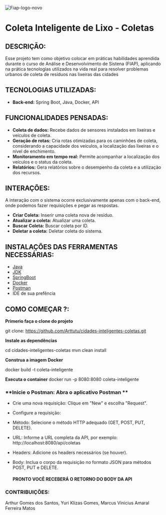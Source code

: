 ![Fiap-logo-novo](https://github.com/user-attachments/assets/5cb57ae5-d452-413d-8f68-10bd93c12a50)
# Coleta Inteligente de Lixo - Coletas

## **DESCRIÇÃO:**

Esse projeto tem como objetivo colocar em práticas habilidades aprendida durante o curso de Análise e Desenvolvimento de Sistena (FIAP), aplicando na prática  tecnologias utilizados na vida real para resolver problemas urbanos de coleta de resíduos nas lixeiras das cidades

## **TECNOLOGIAS UTILIZADAS:**

* **Back-end:** Spring Boot, Java, Docker, API

## **FUNCIONALIDADES PENSADAS:**

* **Coleta de dados:** Recebe dados de sensores instalados em lixeiras e veículos de coleta.
* **Geração de rotas:** Cria rotas otimizadas para os caminhões de coleta, considerando a capacidade dos veículos, a localização das lixeiras e o nível de enchimento.
* **Monitoramento em tempo real:** Permite acompanhar a localização dos veículos e o status da coleta.
* **Relatórios:** Gera relatórios sobre o desempenho da coleta e a utilização dos recursos.

## **INTERAÇÕES:**

A interação com o sistema ocorre exclusivamente apenas com o back-end, onde podemos fazer requisições e pegar as respostas.

* **Criar Coleta:** Inserir uma coleta nova de  resíduo.
* **Atualizar a coleta:** Atualizar uma coleta.
* **Buscar Coleta:** Buscar coleta por ID.
* **Deletar a coleta:** Deletar coleta do sistema.

## **INSTALAÇÕES DAS FERRAMENTAS NECESSÁRIAS:**

- [Java](https://www.java.com/pt-BR/download/manual.jsp)
- [JDK](https://www.oracle.com/br/java/technologies/downloads/)
- [SpringBoot](https://spring.io/why-spring)
- [Docker](https://www.docker.com/)
- [Postman](https://www.postman.com/)
- IDE de sua prefência

## **COMO COMEÇAR ?:**

**Primerio faça o clone do projeto**

git clone: https://github.com/Arttutu/cidades-inteligentes-coletas.git

**Instale as dependências**

  cd cidades-inteligentes-coletas
  mvn clean install

**Construa a imagem Docker**

docker build -t coleta-inteligente

**Executa o container**
docker run -p 8080:8080 coleta-inteligente

### **Inicie o Postman: Abra o aplicativo Postman **

- Crie uma nova requisição: Clique em "New" e escolha "Request".
- Configure a requisição:
- Método: Selecione o método HTTP adequado (GET, POST, PUT, DELETE).
- URL: Informe a URL completa da API, por exemplo: http://localhost:8080/api/coletas
- Headers: Adicione os headers necessários (se houver).
- Body: Inclua o corpo da requisição no formato JSON para métodos POST, PUT e DELETE.

  #### PRONTO VOCÊ RECEBERÁ O RETORNO DO BODY DA API


### **CONTRIBUIÇÕES:**

Arthur Gomes dos Santos,
Yuri Klizas Gomes,
Marcus Vinicius Amaral Ferreira Matos

